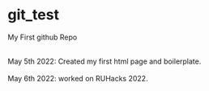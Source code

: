 # git_test
My First github Repo

<br />
May 5th 2022: Created my first html page and boilerplate. 
<br />

<br />
May 6th 2022: worked on RUHacks 2022. 
<br />

<br />



